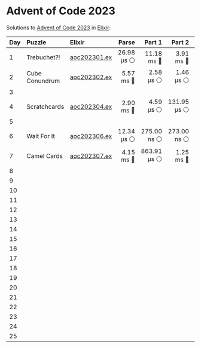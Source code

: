 # Advent of Code 2023

Solutions to [Advent of Code 2023](https://adventofcode.com/2023/) in [Elixir](https://elixir-lang.org/):

| Day  | Puzzle         | Elixir                                         |      Parse |      Part 1 |      Part 2 |      Total |
| :--- | :------------- | :--------------------------------------------- | ---------: | ----------: | ----------: | ---------: |
| 1    | Trebuchet?!    | [aoc202301.ex](01_trebuchet/aoc202301.ex)      | 26.98 µs ⚪️ |  11.18 ms 🔵 |   3.91 ms 🔵 | 15.11 ms 🔵 |
| 2    | Cube Conundrum | [aoc202302.ex](02_cube_conundrum/aoc202302.ex) |  5.57 ms 🔵 |   2.58 µs ⚪️ |   1.46 µs ⚪️ |  5.57 ms 🔵 |
| 3    |                |                                                |            |             |             |            |
| 4    | Scratchcards   | [aoc202304.ex](04_scratchcards/aoc202304.ex)   |  2.90 ms 🔵 |   4.59 µs ⚪️ | 131.95 µs ⚪️ |  3.04 ms 🔵 |
| 5    |                |                                                |            |             |             |            |
| 6    | Wait For It    | [aoc202306.ex](06_wait_for_it/aoc202306.ex)    | 12.34 µs ⚪️ | 275.00 ns ⚪️ | 273.00 ns ⚪️ | 12.88 µs ⚪️ |
| 7    | Camel Cards    | [aoc202307.ex](07_camel_cards/aoc202307.ex)    |  4.15 ms 🔵 | 863.91 µs ⚪️ |   1.25 ms 🔵 |  6.26 ms 🔵 |
| 8    |                |                                                |            |             |             |            |
| 9    |                |                                                |            |             |             |            |
| 10   |                |                                                |            |             |             |            |
| 11   |                |                                                |            |             |             |            |
| 12   |                |                                                |            |             |             |            |
| 13   |                |                                                |            |             |             |            |
| 14   |                |                                                |            |             |             |            |
| 15   |                |                                                |            |             |             |            |
| 16   |                |                                                |            |             |             |            |
| 17   |                |                                                |            |             |             |            |
| 18   |                |                                                |            |             |             |            |
| 19   |                |                                                |            |             |             |            |
| 20   |                |                                                |            |             |             |            |
| 21   |                |                                                |            |             |             |            |
| 22   |                |                                                |            |             |             |            |
| 23   |                |                                                |            |             |             |            |
| 24   |                |                                                |            |             |             |            |
| 25   |                |                                                |            |             |             |            |
